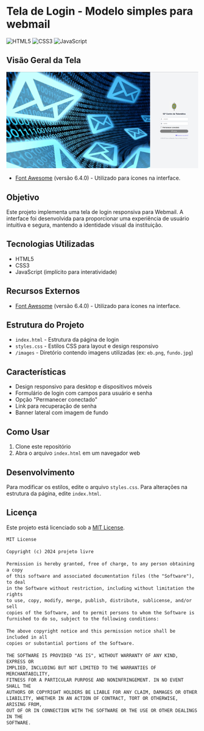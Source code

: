 # Tela de Login - Modelo simples para webmail

![HTML5](https://img.shields.io/badge/html5-%23E34F26.svg?style=for-the-badge&logo=html5&logoColor=white)
![CSS3](https://img.shields.io/badge/css3-%231572B6.svg?style=for-the-badge&logo=css3&logoColor=white)
![JavaScript](https://img.shields.io/badge/javascript-%23323330.svg?style=for-the-badge&logo=javascript&logoColor=%23F7DF1E)

## Visão Geral da Tela

![Tela de Login](/tela.png)

- [Font Awesome](https://fontawesome.com/) (versão 6.4.0) - Utilizado para ícones na interface.

## Objetivo

Este projeto implementa uma tela de login responsiva para Webmail. A interface foi desenvolvida para proporcionar uma experiência de usuário intuitiva e segura, mantendo a identidade visual da instituição.

## Tecnologias Utilizadas

- HTML5
- CSS3
- JavaScript (implícito para interatividade)

## Recursos Externos

- [Font Awesome](https://fontawesome.com/) (versão 6.4.0) - Utilizado para ícones na interface.

## Estrutura do Projeto

- `index.html` - Estrutura da página de login
- `styles.css` - Estilos CSS para layout e design responsivo
- `/images` - Diretório contendo imagens utilizadas (ex: `eb.png`, `fundo.jpg`)

## Características

- Design responsivo para desktop e dispositivos móveis
- Formulário de login com campos para usuário e senha
- Opção "Permanecer conectado"
- Link para recuperação de senha
- Banner lateral com imagem de fundo

## Como Usar

1. Clone este repositório
2. Abra o arquivo `index.html` em um navegador web

## Desenvolvimento

Para modificar os estilos, edite o arquivo `styles.css`. Para alterações na estrutura da página, edite `index.html`.

## Licença

Este projeto está licenciado sob a [MIT License](https://opensource.org/licenses/MIT).

```
MIT License

Copyright (c) 2024 projeto livre

Permission is hereby granted, free of charge, to any person obtaining a copy
of this software and associated documentation files (the "Software"), to deal
in the Software without restriction, including without limitation the rights
to use, copy, modify, merge, publish, distribute, sublicense, and/or sell
copies of the Software, and to permit persons to whom the Software is
furnished to do so, subject to the following conditions:

The above copyright notice and this permission notice shall be included in all
copies or substantial portions of the Software.

THE SOFTWARE IS PROVIDED "AS IS", WITHOUT WARRANTY OF ANY KIND, EXPRESS OR
IMPLIED, INCLUDING BUT NOT LIMITED TO THE WARRANTIES OF MERCHANTABILITY,
FITNESS FOR A PARTICULAR PURPOSE AND NONINFRINGEMENT. IN NO EVENT SHALL THE
AUTHORS OR COPYRIGHT HOLDERS BE LIABLE FOR ANY CLAIM, DAMAGES OR OTHER
LIABILITY, WHETHER IN AN ACTION OF CONTRACT, TORT OR OTHERWISE, ARISING FROM,
OUT OF OR IN CONNECTION WITH THE SOFTWARE OR THE USE OR OTHER DEALINGS IN THE
SOFTWARE.
```
